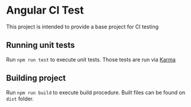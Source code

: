 # Angular CI Test

This project is intended to provide a base project for CI testing

## Running unit tests

Run `npm run test` to execute unit tests. Those tests are run via [Karma](https://karma-runner.github.io/)

## Building project

Run `npm run build` to execute build procedure. Built files can be found on `dist` folder.
